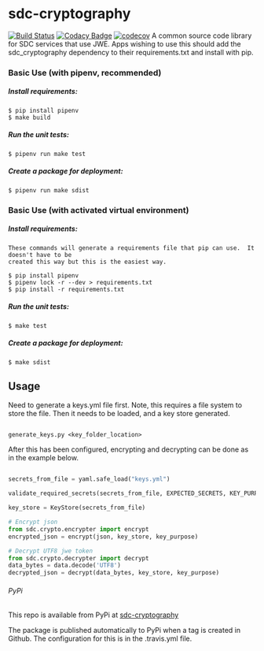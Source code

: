 # sdc-cryptography

[![Build Status](https://travis-ci.org/ONSdigital/sdc-cryptography.svg?branch=master)](https://travis-ci.org/ONSdigital/sdc-cryptography)
[![Codacy Badge](https://api.codacy.com/project/badge/Grade/b7b2eb54a248411086ddffb66097e578)](https://www.codacy.com/app/ONS/sdc-cryptography?utm_source=github.com&amp;utm_medium=referral&amp;utm_content=ONSdigital/sdc-cryptography&amp;utm_campaign=Badge_Grade)
[![codecov](https://codecov.io/gh/ONSdigital/sdc-cryptography/branch/master/graph/badge.svg)](https://codecov.io/gh/ONSdigital/sdc-cryptography)
A common source code library for SDC services that use JWE. Apps wishing to use this should add the sdc_cryptography
dependency to their requirements.txt and install with pip.

### Basic Use (with pipenv, recommended)

##### Install requirements:

    $ pip install pipenv
    $ make build

##### Run the unit tests:

    $ pipenv run make test

##### Create a package for deployment:

    $ pipenv run make sdist


### Basic Use (with activated virtual environment) 

##### Install requirements:

    These commands will generate a requirements file that pip can use.  It doesn't have to be
    created this way but this is the easiest way.

    $ pip install pipenv
    $ pipenv lock -r --dev > requirements.txt
    $ pip install -r requirements.txt

##### Run the unit tests:

    $ make test

##### Create a package for deployment:

    $ make sdist

## Usage

Need to generate a keys.yml file first.  Note, this requires a file system
to store the file.  Then it needs to be loaded, and a key store generated.
```

generate_keys.py <key_folder_location>

```

After this has been configured, encrypting and decrypting can be done as in the
example below.
```python

secrets_from_file = yaml.safe_load("keys.yml")

validate_required_secrets(secrets_from_file, EXPECTED_SECRETS, KEY_PURPOSE_SUBMISSION)

key_store = KeyStore(secrets_from_file)

# Encrypt json
from sdc.crypto.encrypter import encrypt
encrypted_json = encrypt(json, key_store, key_purpose)

# Decrypt UTF8 jwe token
from sdc.crypto.decrypter import decrypt
data_bytes = data.decode('UTF8')
decrypted_json = decrypt(data_bytes, key_store, key_purpose)

```

###### PyPi

This repo is available from PyPi at [sdc-cryptography](https://pypi.python.org/pypi/sdc-cryptography)

The package is published automatically to PyPi when a tag is created in Github. The configuration for this is in the
.travis.yml file.
